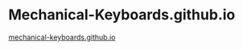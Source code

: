 # Mechanical-Keyboards.github.io

[mechanical-keyboards.github.io](https://mechanical-keyboards.github.io)
